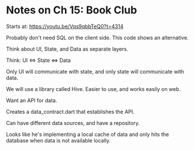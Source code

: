 # Notes on Ch 15: Book Club

Starts at: https://youtu.be/Vqs9qbbTeQ0?t=4314

Probably don't need SQL on the client side. This code shows an alternative.

Think about UI, State, and Data as separate layers.

Think: UI <=> State <=> Data

Only UI will communicate with state, and only state will communicate with data.

We will use a library called Hive. Easier to use, and works easily on web.

Want an API for data.

Creates a data_contract.dart that establishes the API.

Can have different data sources, and have a repository.

Looks like he's implementing a local cache of data and only hits the database when data is not available locally.